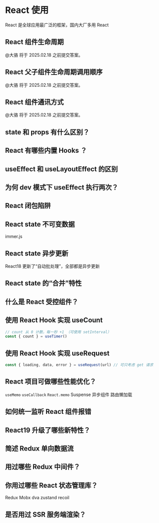 # React 使用

React 是全球应用最广泛的框架，国内大厂多用 React

## React 组件生命周期

@大骆 将于 2025.02.18 之前提交答案。

## React 父子组件生命周期调用顺序

@大骆 将于 2025.02.18 之前提交答案。

## React 组件通讯方式

@大骆 将于 2025.02.18 之前提交答案。

## state 和 props 有什么区别？

## React 有哪些内置 Hooks ？

## useEffect 和 useLayoutEffect 的区别

## 为何 dev 模式下 useEffect 执行两次？

## React 闭包陷阱

## React state 不可变数据

immer.js

## React state 异步更新

React18 更新了“自动批处理”，全部都是异步更新

## React state 的“合并”特性

## 什么是 React 受控组件？

## 使用 React Hook 实现 useCount

```js
// count 从 0 计数，每一秒 +1 （可使用 setInterval）
const { count } = useTimer()
```

## 使用 React Hook 实现 useRequest

```js
const { loading, data, error } = useRequest(url) // 可只考虑 get 请求
```

## React 项目可做哪些性能优化？

`useMemo` `useCallback` `React.memo` Suspense 异步组件 路由懒加载

## 如何统一监听 React 组件报错

## React19 升级了哪些新特性？

## 简述 Redux 单向数据流

## 用过哪些 Redux 中间件？

## 你用过哪些 React 状态管理库？

Redux Mobx dva zustand recoil

## 是否用过 SSR 服务端渲染？
